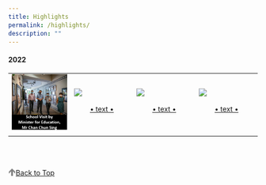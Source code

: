 ```yaml
---
title: Highlights
permalink: /highlights/
description: ""
---
```

#### 2022

<table>
	<tr>
		<td width="25%">
			<a href="/highlights/school-visit-by-minister-for-education-mr-chan-chun-sing">
				<img src="/images/Min%20visit%20logo.png"/>
			</a>
		</td>
		<td width="25%">
			<a href="link">
				<img src="img"/>
				<br>
				<p align="center">• text •</p>
			</a>
		</td>
		<td width="25%">
			<a href="link">
				<img src="img"/>
				<br>
				<p align="center">• text •</p>
			</a>
		</td>
		<td width="25%">
			<a href="link">
				<img src="img"/>
				<br>
				<p align="center">• text •</p>
			</a>
		</td>
	</tr>
</table>

<br>
<br>
<br>

<a href="/highlights#lo_main">
	 <img src="/images/arrow-up.png" style="width:3%" align="left"/> Back to Top
</a>